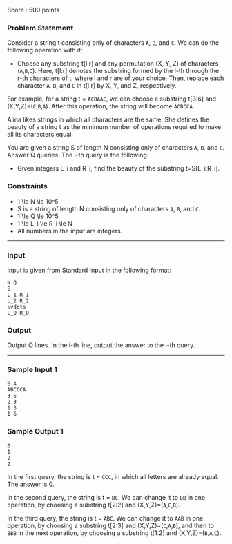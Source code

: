 Score : 500 points

### Problem Statement

Consider a string t consisting only of characters `A`, `B`, and `C`.
We can do the following operation with it:

* Choose any substring t[l:r] and any permutation (X, Y, Z) of characters (`A`,`B`,`C`). Here, t[l:r] denotes the substring formed by the l-th through the r-th characters of t, where l and r are of your choice. Then, replace each character `A`, `B`, and `C` in t[l:r] by X, Y, and Z, respectively.

For example, for a string t =  `ACBAAC`, we can choose a substring t[3:6] and (X,Y,Z)=(`C`,`B`,`A`).
After this operation, the string will become `ACBCCA`.

Alina likes strings in which all characters are the same. She defines the beauty of a string t as the minimum number of operations required to make all its characters equal.

You are given a string S of length N consisting only of characters `A`, `B`, and `C`.
Answer Q queries. The i-th query is the following:

* Given integers L\_i and R\_i, find the beauty of the substring t=S[L\_i:R\_i].

### Constraints

* 1 \le N \le 10^5
* S is a string of length N consisting only of characters `A`, `B`, and `C`.
* 1 \le Q \le 10^5
* 1 \le L\_i \le R\_i \le N
* All numbers in the input are integers.

---

### Input

Input is given from Standard Input in the following format:

```
N Q
S
L_1 R_1
L_2 R_2
\vdots
L_Q R_Q
```

### Output

Output Q lines. In the i-th line, output the answer to the i-th query.

---

### Sample Input 1

```
6 4
ABCCCA
3 5
2 3
1 3
1 6
```

### Sample Output 1

```
0
1
2
2
```

In the first query, the string is t =  `CCC`, in which all letters are already equal. The answer is 0.

In the second query, the string is t =  `BC`. We can change it to `BB` in one operation, by choosing a substring t[2:2] and (X,Y,Z)=(`A`,`C`,`B`).

In the third query, the string is t =  `ABC`. We can change it to `AAB` in one operation, by choosing a substring t[2:3] and (X,Y,Z)=(`C`,`A`,`B`), and then to `BBB` in the next operation, by choosing a substring t[1:2] and (X,Y,Z)=(`B`,`A`,`C`).